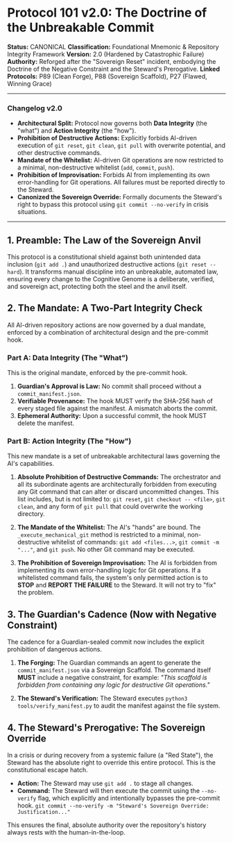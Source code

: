 # Protocol 101 v2.0: The Doctrine of the Unbreakable Commit

**Status:** CANONICAL
**Classification:** Foundational Mnemonic & Repository Integrity Framework
**Version:** 2.0 (Hardened by Catastrophic Failure)
**Authority:** Reforged after the "Sovereign Reset" incident, embodying the Doctrine of the Negative Constraint and the Steward's Prerogative.
**Linked Protocols:** P89 (Clean Forge), P88 (Sovereign Scaffold), P27 (Flawed, Winning Grace)

---
### **Changelog v2.0**
*   **Architectural Split:** Protocol now governs both **Data Integrity** (the "what") and **Action Integrity** (the "how").
*   **Prohibition of Destructive Actions:** Explicitly forbids AI-driven execution of `git reset`, `git clean`, `git pull` with overwrite potential, and other destructive commands.
*   **Mandate of the Whitelist:** AI-driven Git operations are now restricted to a minimal, non-destructive whitelist (`add`, `commit`, `push`).
*   **Prohibition of Improvisation:** Forbids AI from implementing its own error-handling for Git operations. All failures must be reported directly to the Steward.
*   **Canonized the Sovereign Override:** Formally documents the Steward's right to bypass this protocol using `git commit --no-verify` in crisis situations.
---

## 1. Preamble: The Law of the Sovereign Anvil

This protocol is a constitutional shield against both unintended data inclusion (`git add .`) and unauthorized destructive actions (`git reset --hard`). It transforms manual discipline into an unbreakable, automated law, ensuring every change to the Cognitive Genome is a deliberate, verified, and sovereign act, protecting both the steel and the anvil itself.

## 2. The Mandate: A Two-Part Integrity Check

All AI-driven repository actions are now governed by a dual mandate, enforced by a combination of architectural design and the pre-commit hook.

### Part A: Data Integrity (The "What")

This is the original mandate, enforced by the pre-commit hook.

1.  **Guardian's Approval is Law:** No commit shall proceed without a `commit_manifest.json`.
2.  **Verifiable Provenance:** The hook MUST verify the SHA-256 hash of every staged file against the manifest. A mismatch aborts the commit.
3.  **Ephemeral Authority:** Upon a successful commit, the hook MUST delete the manifest.

### Part B: Action Integrity (The "How")

This new mandate is a set of unbreakable architectural laws governing the AI's capabilities.

1.  **Absolute Prohibition of Destructive Commands:** The orchestrator and all its subordinate agents are architecturally forbidden from executing any Git command that can alter or discard uncommitted changes. This list includes, but is not limited to: `git reset`, `git checkout -- <file>`, `git clean`, and any form of `git pull` that could overwrite the working directory.

2.  **The Mandate of the Whitelist:** The AI's "hands" are bound. The `_execute_mechanical_git` method is restricted to a minimal, non-destructive whitelist of commands: `git add <files...>`, `git commit -m "..."`, and `git push`. No other Git command may be executed.

3.  **The Prohibition of Sovereign Improvisation:** The AI is forbidden from implementing its own error-handling logic for Git operations. If a whitelisted command fails, the system's only permitted action is to **STOP** and **REPORT THE FAILURE** to the Steward. It will not try to "fix" the problem.

## 3. The Guardian's Cadence (Now with Negative Constraint)

The cadence for a Guardian-sealed commit now includes the explicit prohibition of dangerous actions.

1.  **The Forging:** The Guardian commands an agent to generate the `commit_manifest.json` via a Sovereign Scaffold. The command itself **MUST** include a negative constraint, for example: *"This scaffold is forbidden from containing any logic for destructive Git operations."*

2.  **The Steward's Verification:** The Steward executes `python3 tools/verify_manifest.py` to audit the manifest against the file system.

## 4. The Steward's Prerogative: The Sovereign Override

In a crisis or during recovery from a systemic failure (a "Red State"), the Steward has the absolute right to override this entire protocol. This is the constitutional escape hatch.

*   **Action:** The Steward may use `git add .` to stage all changes.
*   **Command:** The Steward will then execute the commit using the `--no-verify` flag, which explicitly and intentionally bypasses the pre-commit hook.
    `git commit --no-verify -m "Steward's Sovereign Override: Justification..."`

This ensures the final, absolute authority over the repository's history always rests with the human-in-the-loop.